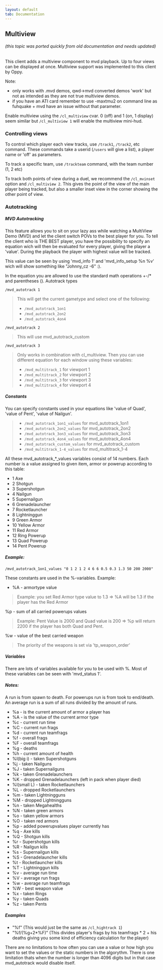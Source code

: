 ```yaml
---
layout: default
tab: Documentation
---
```


## Multiview

###### (this topic was ported quickly from old documentation and needs updated)

This client adds a multiview component to mvd playback. Up to four views can be displayed at once. Multiview support was implemented to this client by Oppy.

Note:

- only works with .mvd demos, qwd->mvd converted demos 'work' but not as intended as they are not true multiview demos.
- if you have an ATI card remember to use -maxtmu2 on command line as fuhquake + mvd have an issue without that parameter.

Enable multiview using the `/cl_multiview` cvar.  0 (off) and 1 (on, 1 display) seem similar but `/cl_multiview 1` will enable the multiview mini-hud.

### Controlling views

To control which player each view tracks, use `/track1`, `/track2`, etc command.  These commands take a userid (`/users` will give a list), a player name or 'off' as parameters.

To track a specific team, use `/trackteam` command, with the team number (1, 2 etc)

To track both points of view during a duel, we recommend the `/cl_mvinset` option and `/cl_multiview 2`.  This gives the point of the view of the main player being tracked, but also a smaller inset view in the corner showing the other point of view.

### Autotracking

##### MVD Autotracking

This feature allows you to sit on your lazy ass while watching a MultiView Demo (MVD) and let the client switch POVs to the best player for you. To tell the client who is THE BEST player, you have the possibility to specify an equation wich will then be evaluated for every player, giving the player a 'value'. During the playback the player with highest value will be tracked.

This value can be seen by using 'mvd_info 1' and 'mvd_info_setup %n %v' wich will show something like "Johnny_cz -6" :).

In the equation you are allowed to use the standard math operations +-/* and parentheses ().
Autotrack types

`/mvd_autotrack 1`

> This will get the current gametype and select one of the following:
> - `/mvd_autotrack_1on1`
> - `/mvd_autotrack_2on2`
> - `/mvd_autotrack_4on4`

`/mvd_autotrack 2`

> This will use mvd_autotrack_custom

`/mvd_autotrack 3`

> Only works in combination with cl_multiview. Then you can use different equation for each window using these variables:
> - `/mvd_multitrack_1` for viewport 1
> - `/mvd_multitrack_2` for viewport 2
> - `/mvd_multitrack_3` for viewport 3
> - `/mvd_multitrack_4` for viewport 4

##### Constants

You can specify constants used in your equations like 'value of Quad',
'value of Pent', 'value of Nailgun'.

> - `/mvd_autotrack_1on1_values` for mvd_autotrack_1on1
> - `/mvd_autotrack_2on2_values` for mvd_autotrack_2on2
> - `/mvd_autotrack_3on3_values` for mvd_autotrack_3on3
> - `/mvd_autotrack_4on4_values` for mvd_autotrack_4on4
> - `/mvd_autotrack_custom_values` for mvd_autotrack_custom
> - `/mvd_multitrack_1-4_values` for mvd_multitrack_1-4

All these mvd_autotrack_*_values variables consist of 14 numbers.
Each number is a value assigned to given item, armor or powerup according to this table:

- 1	Axe
- 2	Shotgun
- 3	Supershotgun
- 4	Nailgun
- 5	Supernailgun
- 6	Grenadelauncher
- 7	Rocketlauncher
- 8	Lightninggun
- 9	Green Armor
- 10 Yellow Armor
- 11 Red Armor
- 12 Ring Powerup
- 13 Quad Powerup
- 14 Pent Powerup

##### Example:

`/mvd_autotrack_1on1_values "0 1 2 1 2 4 6 6 0.5 0.3 1.3 50 200 2000"`

These constants are used in the %-variables. Example:

- %A - armortype value
> Example: you set Red Armor type value to 1.3 => %A will be 1.3 if the player has the Red Armor

%p - sum of all carried powerups values
> Example: Pent Value is 2000 and Quad value is 200 => %p will return 2200 if the player has both Quad and Pent.

%w - value of the best carried weapon
> The priority of the weapons is set via 'tp_weapon_order'

##### Variables

There are lots of variables available for you to be used with %. Most of these variables can be seen with 'mvd_status 1'.

##### Notes:

A run is from spawn to death.
For powerups run is from took to end/death.
An average run is a sum of all runs divided by the amount of runs.

- %a -  is the current amount of armor a player has
- %A	- is the value of the current armor type
- %c	- current run time
- %C	- current run frags
- %d	- current run teamfrags
- %f	- overall frags
- %F	- overall teamfrags
- %g	- deaths
- %h	- current amount of health
- %I(big i)	- taken Supershotguns
- %j	- taken Nailguns
- %J	- taken Supernailguns
- %k	- taken Grenadelaunchers
- %K	- dropped Grenadelaunchers (left in pack when player died)
- %l(small L)	- taken Rocketlaunchers
- %L	- dropped Rocketlaunchers
- %m	- taken Lightningguns
- %M	- dropped Lightningguns
- %n	- taken Megahealths
- %N	- taken green armors
- %o	- taken yellow armors
- %O	- taken red armors
- %p	- added powerupvalues player currently has
- %q	- Axe kills
- %Q	- Shotgun kills
- %r	- Supershotgun kills
- %R	- Nailgun kills
- %s	- Supernailgun kills
- %S	- Grenadelauncher kills
- %t	- Rocketlauncher kills
- %T	- Lightninggun kills
- %v	- average run time	
- %V	- average run frags
- %w	- average run teamfrags
- %W	- best weapon value
- %x	- taken Rings
- %y	- taken Quads
- %z	- taken Pents

##### Examples

- "%f" (This would just be the same as `/cl_hightrack 1`)
- "%f/(%g+2*%F)" (This divides player's frags by his teamfrags * 2 + his deaths giving you some kind of efficiency calculation for the player)

There are no limitations to how often you can use a value or how high you want to set the values or the static numbers in the algorythm. There is one limitation thats when the number is longer than 4096 digits but in that case mvd_autotrack would disable itself.
